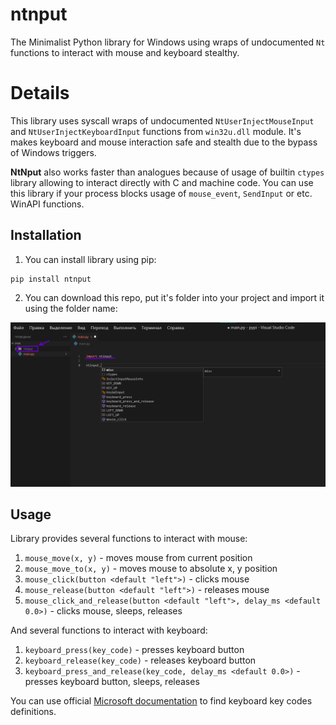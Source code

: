 # ntnput
The Minimalist Python library for Windows using wraps of undocumented `Nt` functions to interact with mouse and keyboard stealthy.

# Details
This library uses syscall wraps of undocumented `NtUserInjectMouseInput` and `NtUserInjectKeyboardInput` functions from `win32u.dll` module.
It's makes keyboard and mouse interaction safe and stealth due to the bypass of Windows triggers.</br>

**NtNput** also works faster than analogues because of usage of builtin `ctypes` library allowing to interact directly with C and machine code.
You can use this library if your process blocks usage of `mouse_event`, `SendInput` or etc. WinAPI functions.</br>

## Installation
1. You can install library using pip:
```
pip install ntnput
```
2. You can download this repo, put it's folder into your project and import it using the folder name:

![Local installation example](imgs/local_usage.png)

## Usage
Library provides several functions to interact with mouse:
1. `mouse_move(x, y)` - moves mouse from current position
2. `mouse_move_to(x, y)` - moves mouse to absolute x, y position
3. `mouse_click(button <default "left">)` - clicks mouse
4. `mouse_release(button <default "left">)` - releases mouse
5. `mouse_click_and_release(button <default "left">, delay_ms <default 0.0>)` - clicks mouse, sleeps, releases

And several functions to interact with keyboard:
1. `keyboard_press(key_code)` - presses keyboard button
2. `keyboard_release(key_code)` - releases keyboard button
3. `keyboard_press_and_release(key_code, delay_ms <default 0.0>)` - presses keyboard button, sleeps, releases

You can use official [Microsoft documentation](https://learn.microsoft.com/en-us/windows/win32/inputdev/virtual-key-codes) to find keyboard key codes definitions.
